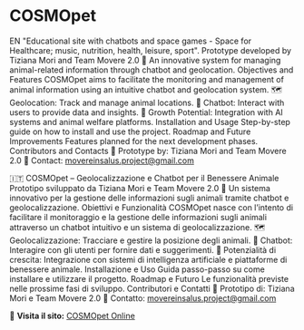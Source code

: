 # COSMOpet
EN
 "Educational site with chatbots and space games - Space for Healthcare; music, nutrition, health, leisure, sport".
Prototype developed by Tiziana Mori and Team Movere 2.0
🚀 An innovative system for managing animal-related information through chatbot and geolocation.
Objectives and Features
COSMOpet aims to facilitate the monitoring and management of animal information using an intuitive chatbot and geolocation system.
🗺️ Geolocation: Track and manage animal locations.
🤖 Chatbot: Interact with users to provide data and insights.
🌱 Growth Potential: Integration with AI systems and animal welfare platforms.
Installation and Usage
Step-by-step guide on how to install and use the project.
Roadmap and Future Improvements
Features planned for the next development phases.
Contributors and Contacts
👥 Prototype by: Tiziana Mori and Team Movere 2.0
📩 Contact: movereinsalus.project@gmail.com

🇮🇹 
COSMOpet – Geolocalizzazione e Chatbot per il Benessere Animale
Prototipo sviluppato da Tiziana Mori e Team Movere 2.0
🚀 Un sistema innovativo per la gestione delle informazioni sugli animali tramite chatbot e geolocalizzazione.
Obiettivi e Funzionalità
COSMOpet nasce con l’intento di facilitare il monitoraggio e la gestione delle informazioni sugli animali attraverso un chatbot intuitivo e un sistema di geolocalizzazione.
🗺️ Geolocalizzazione: Tracciare e gestire la posizione degli animali.
🤖 Chatbot: Interagire con gli utenti per fornire dati e suggerimenti.
🌱 Potenzialità di crescita: Integrazione con sistemi di intelligenza artificiale e piattaforme di benessere animale.
Installazione e Uso
Guida passo-passo su come installare e utilizzare il progetto.
Roadmap e Futuro
Le funzionalità previste nelle prossime fasi di sviluppo.
Contributori e Contatti
👥 Prototipo di: Tiziana Mori e Team Movere 2.0
📩 Contatto: movereinsalus.project@gmail.com




 
🔗 **Visita il sito:** [COSMOpet Online](https://TizyM.github.io/COSMOpet)

